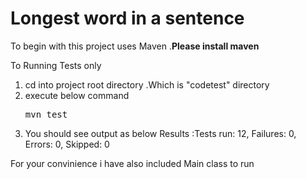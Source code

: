 <h1> Longest word in a sentence </h1>

To begin with this project uses Maven .<b>Please install maven </b>

To Running Tests only
  1. cd into project root directory .Which is "codetest" directory
  2. execute below command  <pre>mvn test</pre>
  3. You should see output as below 
          Results :Tests run: 12, Failures: 0, Errors: 0, Skipped: 0
          
 For your convinience i have also included Main class to run
 
  
